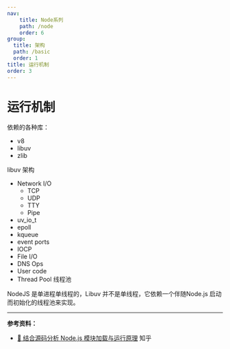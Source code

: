 ```yaml
---
nav:
    title: Node系列
    path: /node
    order: 6
group:
  title: 架构
  path: /basic
  order: 1  
title: 运行机制
order: 3
---
```


# 运行机制

依赖的各种库：

- v8
- libuv
- zlib

libuv 架构

* Network I/O
  * TCP
  * UDP
  * TTY
  * Pipe
* uv_io_t
* epoll
* kqueue
* event ports
* IOCP
* File I/O
* DNS Ops
* User code
* Thread Pool 线程池

NodeJS 是单进程单线程的，Libuv 并不是单线程，它依赖一个伴随Node.js 启动而初始化的线程池来实现。

---

**参考资料：**

- [📝 结合源码分析 Node.js 模块加载与运行原理]() 知乎
